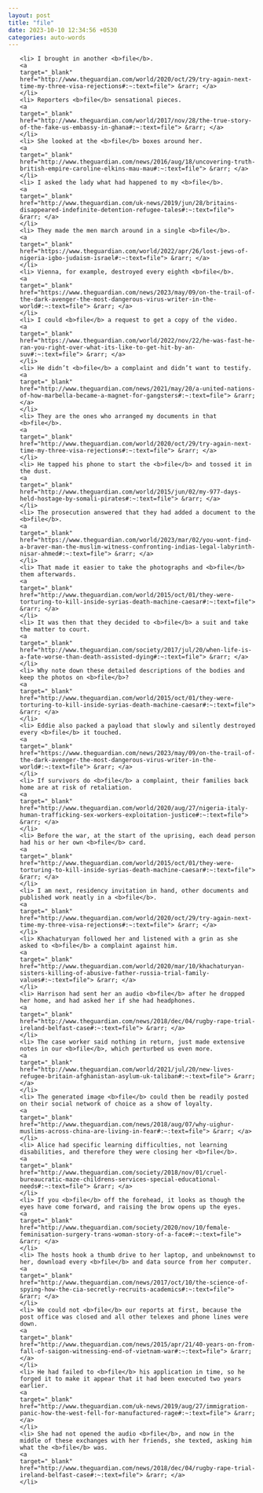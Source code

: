 ```yaml
---
layout: post
title: "file"
date: 2023-10-10 12:34:56 +0530
categories: auto-words
---
```

<ol>

    <li> I brought in another <b>file</b>.
    <a 
    target="_blank" 
    href="http://www.theguardian.com/world/2020/oct/29/try-again-next-time-my-three-visa-rejections#:~:text=file"> &rarr; </a>
    </li>
    <li> Reporters <b>file</b> sensational pieces.
    <a 
    target="_blank" 
    href="http://www.theguardian.com/world/2017/nov/28/the-true-story-of-the-fake-us-embassy-in-ghana#:~:text=file"> &rarr; </a>
    </li>
    <li> She looked at the <b>file</b> boxes around her.
    <a 
    target="_blank" 
    href="http://www.theguardian.com/news/2016/aug/18/uncovering-truth-british-empire-caroline-elkins-mau-mau#:~:text=file"> &rarr; </a>
    </li>
    <li> I asked the lady what had happened to my <b>file</b>.
    <a 
    target="_blank" 
    href="http://www.theguardian.com/uk-news/2019/jun/28/britains-disappeared-indefinite-detention-refugee-tales#:~:text=file"> &rarr; </a>
    </li>
    <li> They made the men march around in a single <b>file</b>.
    <a 
    target="_blank" 
    href="https://www.theguardian.com/world/2022/apr/26/lost-jews-of-nigeria-igbo-judaism-israel#:~:text=file"> &rarr; </a>
    </li>
    <li> Vienna, for example, destroyed every eighth <b>file</b>.
    <a 
    target="_blank" 
    href="https://www.theguardian.com/news/2023/may/09/on-the-trail-of-the-dark-avenger-the-most-dangerous-virus-writer-in-the-world#:~:text=file"> &rarr; </a>
    </li>
    <li> I could <b>file</b> a request to get a copy of the video.
    <a 
    target="_blank" 
    href="https://www.theguardian.com/world/2022/nov/22/he-was-fast-he-ran-you-right-over-what-its-like-to-get-hit-by-an-suv#:~:text=file"> &rarr; </a>
    </li>
    <li> He didn’t <b>file</b> a complaint and didn’t want to testify.
    <a 
    target="_blank" 
    href="http://www.theguardian.com/news/2021/may/20/a-united-nations-of-how-marbella-became-a-magnet-for-gangsters#:~:text=file"> &rarr; </a>
    </li>
    <li> They are the ones who arranged my documents in that <b>file</b>.
    <a 
    target="_blank" 
    href="http://www.theguardian.com/world/2020/oct/29/try-again-next-time-my-three-visa-rejections#:~:text=file"> &rarr; </a>
    </li>
    <li> He tapped his phone to start the <b>file</b> and tossed it in the dust.
    <a 
    target="_blank" 
    href="http://www.theguardian.com/world/2015/jun/02/my-977-days-held-hostage-by-somali-pirates#:~:text=file"> &rarr; </a>
    </li>
    <li> The prosecution answered that they had added a document to the <b>file</b>.
    <a 
    target="_blank" 
    href="https://www.theguardian.com/world/2023/mar/02/you-wont-find-a-braver-man-the-muslim-witness-confronting-indias-legal-labyrinth-nisar-ahmed#:~:text=file"> &rarr; </a>
    </li>
    <li> That made it easier to take the photographs and <b>file</b> them afterwards.
    <a 
    target="_blank" 
    href="http://www.theguardian.com/world/2015/oct/01/they-were-torturing-to-kill-inside-syrias-death-machine-caesar#:~:text=file"> &rarr; </a>
    </li>
    <li> It was then that they decided to <b>file</b> a suit and take the matter to court.
    <a 
    target="_blank" 
    href="http://www.theguardian.com/society/2017/jul/20/when-life-is-a-fate-worse-than-death-assisted-dying#:~:text=file"> &rarr; </a>
    </li>
    <li> Why note down these detailed descriptions of the bodies and keep the photos on <b>file</b>?
    <a 
    target="_blank" 
    href="http://www.theguardian.com/world/2015/oct/01/they-were-torturing-to-kill-inside-syrias-death-machine-caesar#:~:text=file"> &rarr; </a>
    </li>
    <li> Eddie also packed a payload that slowly and silently destroyed every <b>file</b> it touched.
    <a 
    target="_blank" 
    href="https://www.theguardian.com/news/2023/may/09/on-the-trail-of-the-dark-avenger-the-most-dangerous-virus-writer-in-the-world#:~:text=file"> &rarr; </a>
    </li>
    <li> If survivors do <b>file</b> a complaint, their families back home are at risk of retaliation.
    <a 
    target="_blank" 
    href="http://www.theguardian.com/world/2020/aug/27/nigeria-italy-human-trafficking-sex-workers-exploitation-justice#:~:text=file"> &rarr; </a>
    </li>
    <li> Before the war, at the start of the uprising, each dead person had his or her own <b>file</b> card.
    <a 
    target="_blank" 
    href="http://www.theguardian.com/world/2015/oct/01/they-were-torturing-to-kill-inside-syrias-death-machine-caesar#:~:text=file"> &rarr; </a>
    </li>
    <li> I am next, residency invitation in hand, other documents and published work neatly in a <b>file</b>.
    <a 
    target="_blank" 
    href="http://www.theguardian.com/world/2020/oct/29/try-again-next-time-my-three-visa-rejections#:~:text=file"> &rarr; </a>
    </li>
    <li> Khachaturyan followed her and listened with a grin as she asked to <b>file</b> a complaint against him.
    <a 
    target="_blank" 
    href="http://www.theguardian.com/world/2020/mar/10/khachaturyan-sisters-killing-of-abusive-father-russia-trial-family-values#:~:text=file"> &rarr; </a>
    </li>
    <li> Harrison had sent her an audio <b>file</b> after he dropped her home, and had asked her if she had headphones.
    <a 
    target="_blank" 
    href="http://www.theguardian.com/news/2018/dec/04/rugby-rape-trial-ireland-belfast-case#:~:text=file"> &rarr; </a>
    </li>
    <li> The case worker said nothing in return, just made extensive notes in our <b>file</b>, which perturbed us even more.
    <a 
    target="_blank" 
    href="http://www.theguardian.com/world/2021/jul/20/new-lives-refugee-britain-afghanistan-asylum-uk-taliban#:~:text=file"> &rarr; </a>
    </li>
    <li> The generated image <b>file</b> could then be readily posted on their social network of choice as a show of loyalty.
    <a 
    target="_blank" 
    href="http://www.theguardian.com/news/2018/aug/07/why-uighur-muslims-across-china-are-living-in-fear#:~:text=file"> &rarr; </a>
    </li>
    <li> Alice had specific learning difficulties, not learning disabilities, and therefore they were closing her <b>file</b>.
    <a 
    target="_blank" 
    href="http://www.theguardian.com/society/2018/nov/01/cruel-bureaucratic-maze-childrens-services-special-educational-needs#:~:text=file"> &rarr; </a>
    </li>
    <li> If you <b>file</b> off the forehead, it looks as though the eyes have come forward, and raising the brow opens up the eyes.
    <a 
    target="_blank" 
    href="http://www.theguardian.com/society/2020/nov/10/female-feminisation-surgery-trans-woman-story-of-a-face#:~:text=file"> &rarr; </a>
    </li>
    <li> The hosts hook a thumb drive to her laptop, and unbeknownst to her, download every <b>file</b> and data source from her computer.
    <a 
    target="_blank" 
    href="http://www.theguardian.com/news/2017/oct/10/the-science-of-spying-how-the-cia-secretly-recruits-academics#:~:text=file"> &rarr; </a>
    </li>
    <li> We could not <b>file</b> our reports at first, because the post office was closed and all other telexes and phone lines were down.
    <a 
    target="_blank" 
    href="http://www.theguardian.com/news/2015/apr/21/40-years-on-from-fall-of-saigon-witnessing-end-of-vietnam-war#:~:text=file"> &rarr; </a>
    </li>
    <li> He had failed to <b>file</b> his application in time, so he forged it to make it appear that it had been executed two years earlier.
    <a 
    target="_blank" 
    href="http://www.theguardian.com/uk-news/2019/aug/27/immigration-panic-how-the-west-fell-for-manufactured-rage#:~:text=file"> &rarr; </a>
    </li>
    <li> She had not opened the audio <b>file</b>, and now in the middle of these exchanges with her friends, she texted, asking him what the <b>file</b> was.
    <a 
    target="_blank" 
    href="http://www.theguardian.com/news/2018/dec/04/rugby-rape-trial-ireland-belfast-case#:~:text=file"> &rarr; </a>
    </li>